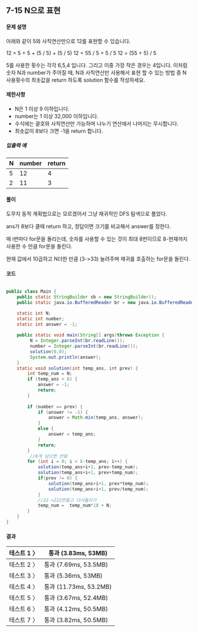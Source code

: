 ## 7-15 N으로 표현

#### 문제 설명

아래와 같이 5와 사칙연산만으로 12를 표현할 수 있습니다.

12 = 5 + 5 + (5 / 5) + (5 / 5)
12 = 55 / 5 + 5 / 5
12 = (55 + 5) / 5

5를 사용한 횟수는 각각 6,5,4 입니다. 그리고 이중 가장 작은 경우는 4입니다.
이처럼 숫자 N과 number가 주어질 때, N과 사칙연산만 사용해서 표현 할 수 있는 방법 중 N 사용횟수의 최솟값을 return 하도록 solution 함수를 작성하세요.

#### 제한사항

- N은 1 이상 9 이하입니다.
- number는 1 이상 32,000 이하입니다.
- 수식에는 괄호와 사칙연산만 가능하며 나누기 연산에서 나머지는 무시합니다.
- 최솟값이 8보다 크면 -1을 return 합니다.

##### 입출력 예

| N    | number | return |
| ---- | ------ | ------ |
| 5    | 12     | 4      |
| 2    | 11     | 3      |

#### 풀이

도무지 동적 계획법으로는 모르겠어서 그냥 재귀적인 DFS 탐색으로 풀었다.

ans가 8보다 클때 return 하고, 정답이면 크기를 비교해서 answer를 정한다.

매 i번마다 for문을 돌리는데, 숫자를 사용할 수 있는 것이 최대 8번이므로 8-현재까지 사용한 수 만큼 for문을 돌린다.

현재 값에서 10곱하고 N더한 만큼 (3->33) 늘려주며 재귀를 호출하는 for문을 돌린다.

#### 코드

```java

public class Main {
    public static StringBuilder sb = new StringBuilder();
    public static java.io.BufferedReader br = new java.io.BufferedReader(new java.io.InputStreamReader(System.in));

    static int N;
    static int number;
    static int answer = -1;
    
    public static void main(String[] args)throws Exception {
    	 N = Integer.parseInt(br.readLine());
    	 number = Integer.parseInt(br.readLine());
    	 solution(0,0);
    	 System.out.println(answer);
    }
    static void solution(int temp_ans, int prev) {
        int temp_num = N;
        if (temp_ans > 8) {
            answer = -1;
            return;
        }
        
        if (number == prev) {
            if (answer != -1) {
            	answer = Math.min(temp_ans, answer);
            }
            else {
            	answer = temp_ans;
            }
            return;
        }       
         //8개 넘으면 안됨
        for (int i = 0; i < 8-temp_ans; i++) {
            solution(temp_ans+i+1, prev-temp_num);
            solution(temp_ans+i+1, prev+temp_num);
            if(prev != 0) {
                solution(temp_ans+i+1, prev*temp_num);
                solution(temp_ans+i+1, prev/temp_num);
            }    
            //22->222만들고 다시돌리기
            temp_num =  temp_num*10 + N;
        }
    }
}
```



#### 결과

| 테스트 1 〉 | 통과 (3.83ms, 53MB)    |
| ----------- | ---------------------- |
| 테스트 2 〉 | 통과 (7.69ms, 53.5MB)  |
| 테스트 3 〉 | 통과 (5.36ms, 53MB)    |
| 테스트 4 〉 | 통과 (11.73ms, 53.2MB) |
| 테스트 5 〉 | 통과 (3.67ms, 52.4MB)  |
| 테스트 6 〉 | 통과 (4.12ms, 50.5MB)  |
| 테스트 7 〉 | 통과 (3.82ms, 50.5MB)  |